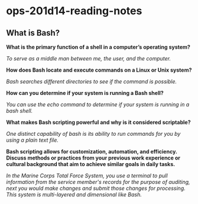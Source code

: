 # ops-201d14-reading-notes
## **What is Bash?**

**What is the primary function of a shell in a computer’s operating system?**


_To serve as a middle man between me, the user, and the computer._



**How does Bash locate and execute commands on a Linux or Unix system?**


_Bash searches different directories to see if the command is possible._



**How can you determine if your system is running a Bash shell?**


_You can use the echo command to determine if your system is running in a bash shell._



**What makes Bash scripting powerful and why is it considered scriptable?**


_One distinct capability of bash is its ability to run commands for you by using a plain text file._



**Bash scripting allows for customization, automation, and efficiency. Discuss methods or practices from your previous work experience or cultural background that aim to achieve similar goals in daily tasks.**


_In the Marine Corps Total Force System, you use a terminal to pull information from the service member's records for the purpose of auditing, next you would make changes and submit those changes for processing. This system is multi-layered and dimensional like Bash._
